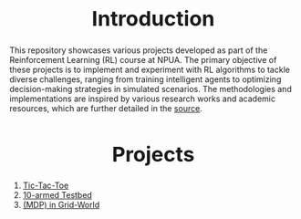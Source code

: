 <h1 align="center" style="font-size: 36px;">Introduction</h1>


This repository showcases various projects developed as part of the Reinforcement Learning (RL) course at NPUA. The primary objective of these projects is to implement and experiment with RL algorithms to tackle diverse challenges, ranging from training intelligent agents to optimizing decision-making strategies in simulated scenarios. The methodologies and implementations are inspired by various research works and academic resources, which are further detailed in the [source](http://incompleteideas.net/book/RLbook2020.pdf).

<h1 align="center" style="font-size: 36px;">Projects</h1>

1. [Tic-Tac-Toe](https://github.com/MariHovhannisyan/ReinforcementLearning/tree/master/Tic_tac_toe)
2. [10-armed Testbed](https://github.com/MariHovhannisyan/ReinforcementLearning/tree/master/ten-armed-testbed)
3. [(MDP) in Grid-World](https://github.com/MariHovhannisyan/ReinforcementLearning/tree/master/gridworld-mdp)
